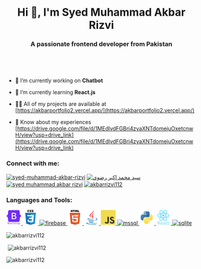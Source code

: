 <h1 align="center">Hi 👋, I'm Syed Muhammad Akbar Rizvi</h1>
<h3 align="center">A passionate frontend developer from Pakistan</h3>

<p align="left"> <img src="https://danielpuiatti.com/wp-content/uploads/2023/12/How-Artificial-Intelligence-AI-Can-Revolutionize-Web-Development-A-Comprehensive-Guide-1536x878.webp" alt="" /> </p>

<p align="left"> <a href="https://twitter.com/" target="blank"><img src="https://img.shields.io/twitter/follow/?logo=twitter&style=for-the-badge" alt="" /></a> </p>

- 🔭 I’m currently working on **Chatbot**

- 🌱 I’m currently learning **React.js**

- 👨‍💻 All of my projects are available at [https://akbarportfolio2.vercel.app/](https://akbarportfolio2.vercel.app/)

- 📄 Know about my experiences [https://drive.google.com/file/d/1MEdlvdFGBri4zyaXNTdomejuOxetcnwH/view?usp=drive_link](https://drive.google.com/file/d/1MEdlvdFGBri4zyaXNTdomejuOxetcnwH/view?usp=drive_link)

<h3 align="left">Connect with me:</h3>
<p align="left">
<a href="https://linkedin.com/in/syed-muhammad-akbar-rizvi" target="blank"><img align="center" src="https://raw.githubusercontent.com/rahuldkjain/github-profile-readme-generator/master/src/images/icons/Social/linked-in-alt.svg" alt="syed-muhammad-akbar-rizvi" height="30" width="40" /></a>
<a href="https://fb.com/سید محمد اکبر رضوی" target="blank"><img align="center" src="https://raw.githubusercontent.com/rahuldkjain/github-profile-readme-generator/master/src/images/icons/Social/facebook.svg" alt="سید محمد اکبر رضوی" height="30" width="40" /></a>
<a href="https://www.hackerrank.com/syed muhammad akbar rizvi" target="blank"><img align="center" src="https://raw.githubusercontent.com/rahuldkjain/github-profile-readme-generator/master/src/images/icons/Social/hackerrank.svg" alt="syed muhammad akbar rizvi" height="30" width="40" /></a>
<a href="https://www.leetcode.com/akbarrizvi112" target="blank"><img align="center" src="https://raw.githubusercontent.com/rahuldkjain/github-profile-readme-generator/master/src/images/icons/Social/leet-code.svg" alt="akbarrizvi112" height="30" width="40" /></a>
</p>

<h3 align="left">Languages and Tools:</h3>
<p align="left"> <a href="https://getbootstrap.com" target="_blank" rel="noreferrer"> <img src="https://raw.githubusercontent.com/devicons/devicon/master/icons/bootstrap/bootstrap-plain-wordmark.svg" alt="bootstrap" width="40" height="40"/> </a> <a href="https://www.w3schools.com/css/" target="_blank" rel="noreferrer"> <img src="https://raw.githubusercontent.com/devicons/devicon/master/icons/css3/css3-original-wordmark.svg" alt="css3" width="40" height="40"/> </a> <a href="https://firebase.google.com/" target="_blank" rel="noreferrer"> <img src="https://www.vectorlogo.zone/logos/firebase/firebase-icon.svg" alt="firebase" width="40" height="40"/> </a> <a href="https://www.w3.org/html/" target="_blank" rel="noreferrer"> <img src="https://raw.githubusercontent.com/devicons/devicon/master/icons/html5/html5-original-wordmark.svg" alt="html5" width="40" height="40"/> </a> <a href="https://www.java.com" target="_blank" rel="noreferrer"> <img src="https://raw.githubusercontent.com/devicons/devicon/master/icons/java/java-original.svg" alt="java" width="40" height="40"/> </a> <a href="https://developer.mozilla.org/en-US/docs/Web/JavaScript" target="_blank" rel="noreferrer"> <img src="https://raw.githubusercontent.com/devicons/devicon/master/icons/javascript/javascript-original.svg" alt="javascript" width="40" height="40"/> </a> <a href="https://www.microsoft.com/en-us/sql-server" target="_blank" rel="noreferrer"> <img src="https://www.svgrepo.com/show/303229/microsoft-sql-server-logo.svg" alt="mssql" width="40" height="40"/> </a> <a href="https://www.python.org" target="_blank" rel="noreferrer"> <img src="https://raw.githubusercontent.com/devicons/devicon/master/icons/python/python-original.svg" alt="python" width="40" height="40"/> </a> <a href="https://reactjs.org/" target="_blank" rel="noreferrer"> <img src="https://raw.githubusercontent.com/devicons/devicon/master/icons/react/react-original-wordmark.svg" alt="react" width="40" height="40"/> </a> <a href="https://www.sqlite.org/" target="_blank" rel="noreferrer"> <img src="https://www.vectorlogo.zone/logos/sqlite/sqlite-icon.svg" alt="sqlite" width="40" height="40"/> </a> </p>

<p><img align="center" src="https://github-readme-stats.vercel.app/api/top-langs?username=akbarrizvi112&show_icons=true&locale=en&layout=compact" alt="akbarrizvi112" /></p>

<p>&nbsp;<img align="center" src="https://github-readme-stats.vercel.app/api?username=akbarrizvi112&show_icons=true&locale=en" alt="akbarrizvi112" /></p>

<p><img align="center" src="https://github-readme-streak-stats.herokuapp.com/?user=akbarrizvi112&" alt="akbarrizvi112" /></p>
